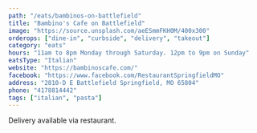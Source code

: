 ```yaml
---
path: "/eats/bambinos-on-battlefield"
title: "Bambino's Cafe on Battlefield"
image: "https://source.unsplash.com/aeESmmFKH0M/400x300"
orderops: ["dine-in", "curbside", "delivery", "takeout"]
category: "eats"
hours: "11am to 8pm Monday through Saturday. 12pm to 9pm on Sunday"
eatsType: "Italian"
website: "https://bambinoscafe.com/"
facebook: "https://www.facebook.com/RestaurantSpringfieldMO"
address: "2810-D E Battlefield Springfield, MO 65804"
phone: "4178814442"
tags: ["italian", "pasta"]
---
```


Delivery available via restaurant.
